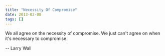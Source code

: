 ```yaml
---
title: "Necessity Of Compromise"
date: 2013-02-08
tags: []
---
```


We all agree on the necessity of compromise. We just can't agree on when it's necessary to compromise.

-- Larry Wall
